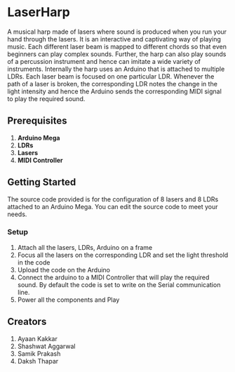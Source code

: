 # LaserHarp
A musical harp made of lasers where sound is produced when you run your hand through the lasers. It is an interactive and captivating way of playing music. Each different laser beam is mapped to different chords so that even beginners can play complex sounds. Further, the harp can also play sounds of a percussion instrument and hence can imitate a wide variety of instruments. Internally the harp uses an Arduino that is attached to multiple LDRs. Each laser beam is focused on one particular LDR. Whenever the path of a laser is broken, the corresponding LDR notes the change in the light intensity and hence the Arduino sends the corresponding MIDI signal to play the required sound.

## Prerequisites
1. **Arduino Mega**
2. **LDRs**
3. **Lasers**
4. **MIDI Controller**

## Getting Started
The source code provided is for the configuration of 8 lasers and 8 LDRs attached to an Arduino Mega. You can edit the source code to meet your needs.
### Setup
1. Attach all the lasers, LDRs, Arduino on a frame
2. Focus all the lasers on the corresponding LDR and set the light threshold in the code
3. Upload the code on the Arduino
4. Connect the arduino to a MIDI Controller that will play the required sound. By default the code is set to write on the         Serial communication line.
5. Power all the components and Play

## Creators
1. Ayaan Kakkar
2. Shashwat Aggarwal
3. Samik Prakash
4. Daksh Thapar
